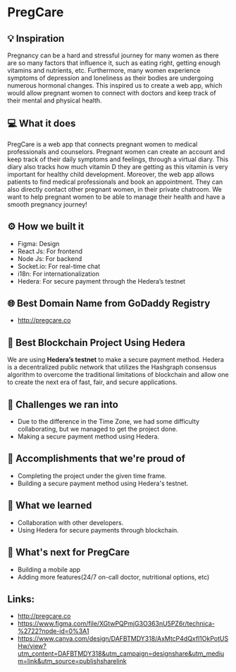 # PregCare

## 💡 Inspiration

Pregnancy can be a hard and stressful journey for many women as there are so many factors that influence it, such as eating right, getting enough vitamins and nutrients, etc. Furthermore, many women experience symptoms of depression and loneliness as their bodies are undergoing numerous hormonal changes. This inspired us to create a web app, which would allow pregnant women to connect with doctors and keep track of their mental and physical health.

## 💻 What it does

PregCare is a web app that connects pregnant women to medical professionals and counselors. Pregnant women can create an account and keep track of their daily symptoms and feelings, through a virtual diary. This diary also tracks how much vitamin D they are getting as this vitamin is very important for healthy child development. Moreover, the web app allows patients to find medical professionals and book an appointment. They can also directly contact other pregnant women, in their private chatroom. We want to help pregnant women to be able to manage their health and have a smooth pregnancy journey!

 <!-- web app connecting doctors & patients during pregnancy. Pregnancy diary that communicates directly with the doctor. Also helps pregnant women to manage depressive symptoms and combat vitamin D deficiency -->

## ⚙️ How we built it

- Figma: Design
- React Js: For frontend
- Node Js: For backend
- Socket.io: For real-time chat
- i18n: For internationalization
- Hedera: For secure payment through the Hedera’s testnet

## 🌐 Best Domain Name from GoDaddy Registry

- http://pregcare.co

## 🔐 Best Blockchain Project Using Hedera

We are using **Hedera’s testnet** to make a secure payment method. Hedera is a decentralized public network that utilizes the Hashgraph consensus algorithm to overcome the traditional limitations of blockchain and allow one to create the next era of fast, fair, and secure applications.

## 🧠 Challenges we ran into

- Due to the difference in the Time Zone, we had some difficulty collaborating, but we managed to get the project done.
- Making a secure payment method using Hedera.

## 🏅 Accomplishments that we're proud of

- Completing the project under the given time frame.
- Building a secure payment method using Hedera's testnet.

## 📖 What we learned

- Collaboration with other developers.
- Using Hedera for secure payments through blockchain.

## 🚀 What's next for PregCare

- Building a mobile app
- Adding more features(24/7 on-call doctor, nutritional options, etc)

## Links:

- http://pregcare.co
- https://www.figma.com/file/XGtwPQPmjG3O363nU5PZ6r/technica-%2722?node-id=0%3A1
- https://www.canva.com/design/DAFBTMDY318/AxMtcP4dQxfl1OkPotUSHw/view?utm_content=DAFBTMDY318&utm_campaign=designshare&utm_medium=link&utm_source=publishsharelink
